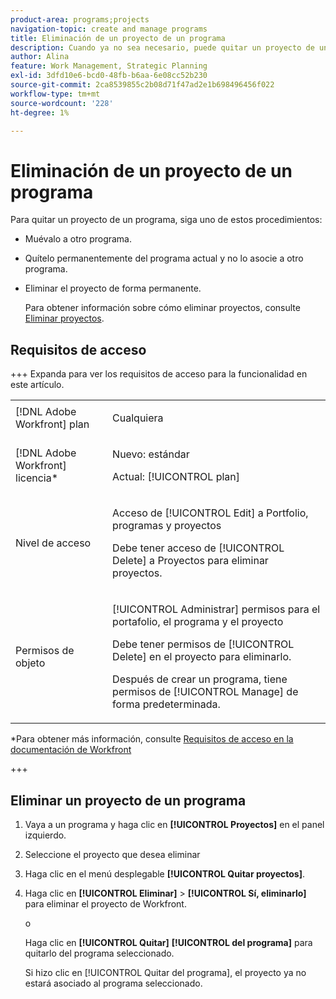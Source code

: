 ```yaml
---
product-area: programs;projects
navigation-topic: create and manage programs
title: Eliminación de un proyecto de un programa
description: Cuando ya no sea necesario, puede quitar un proyecto de un programa.
author: Alina
feature: Work Management, Strategic Planning
exl-id: 3dfd10e6-bcd0-48fb-b6aa-6e08cc52b230
source-git-commit: 2ca8539855c2b08d71f47ad2e1b698496456f022
workflow-type: tm+mt
source-wordcount: '228'
ht-degree: 1%

---
```


# Eliminación de un proyecto de un programa

Para quitar un proyecto de un programa, siga uno de estos procedimientos:

* Muévalo a otro programa.
* Quítelo permanentemente del programa actual y no lo asocie a otro programa.
* Eliminar el proyecto de forma permanente.

  Para obtener información sobre cómo eliminar proyectos, consulte [Eliminar proyectos](../../../manage-work/projects/manage-projects/delete-projects.md).

## Requisitos de acceso

+++ Expanda para ver los requisitos de acceso para la funcionalidad en este artículo.

<table style="table-layout:auto"> 
 <col> 
 <col> 
 <tbody> 
  <tr> 
   <td role="rowheader">[!DNL Adobe Workfront] plan</td> 
   <td> <p>Cualquiera</p> </td> 
  </tr> 
  <tr> 
   <td role="rowheader">[!DNL Adobe Workfront] licencia*</td> 
   <td><p>Nuevo: estándar</p> 
   <p>Actual: [!UICONTROL plan] </p> </td> 
  </tr> 
  <tr> 
   <td role="rowheader">Nivel de acceso</td> 
   <td> <p>Acceso de [!UICONTROL Edit] a Portfolio, programas y proyectos</p> <p>Debe tener acceso de [!UICONTROL Delete] a Proyectos para eliminar proyectos.</p> </td>
</tr> 
  <tr> 
   <td role="rowheader">Permisos de objeto</td> 
   <td> <p>[!UICONTROL Administrar] permisos para el portafolio, el programa y el proyecto</p> <p>Debe tener permisos de [!UICONTROL Delete] en el proyecto para eliminarlo. </p> <p>Después de crear un programa, tiene permisos de [!UICONTROL Manage] de forma predeterminada.</p> </td> 
  </tr> 
 </tbody> 
</table>

*Para obtener más información, consulte [Requisitos de acceso en la documentación de Workfront](/help/quicksilver/administration-and-setup/add-users/access-levels-and-object-permissions/access-level-requirements-in-documentation.md)

+++

## Eliminar un proyecto de un programa

1. Vaya a un programa y haga clic en **[!UICONTROL Proyectos]** en el panel izquierdo.

1. Seleccione el proyecto que desea eliminar
1. Haga clic en el menú desplegable **[!UICONTROL Quitar proyectos]**.
1. Haga clic en **[!UICONTROL Eliminar]** > **[!UICONTROL Sí, eliminarlo]** para eliminar el proyecto de Workfront.

   o

   Haga clic en **[!UICONTROL Quitar]** **[!UICONTROL del programa]** para quitarlo del programa seleccionado.

   Si hizo clic en [!UICONTROL Quitar del programa], el proyecto ya no estará asociado al programa seleccionado.

